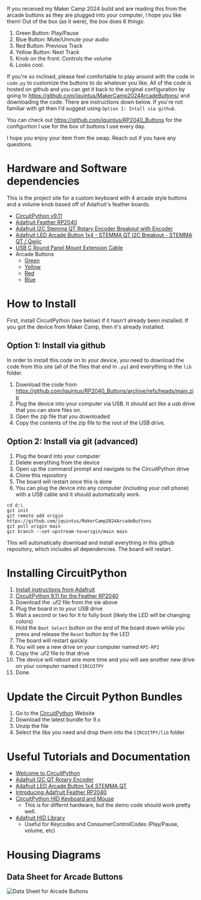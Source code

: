 If you received my Maker Camp 2024 build and are reading this from the arcade buttons as they are plugged into your computer, I hope you like them! Out of the box (as it were), the box does 6 things:

1. Green Button: Play/Pause
2. Blue Button: Mute/Unmute your audio
3. Red Button: Previous Track
4. Yellow Button: Next Track
5. Knob on the front: Controls the volume
6. Looks cool.

If you're so inclined, please feel comfortable to play around with the code in `code.py` to customize the buttons to do whatever you like. All of the code is hosted on github and you can get it back to the original configuration by going to https://github.com/jquintus/MakerCamp2024ArcadeButtons/ and downloading the code. There are instructions down below. If you're not familiar with git then I'd suggest using `Option 1: Intall via github`.

You can check out https://github.com/jquintus/RP2040_Buttons for the configurtion I use for the box of buttons I use every day. 

I hope you enjoy your item from the swap. Reach out if you have any questions.

# Hardware and Software dependencies
This is the project site for a custom keyboard with 4 arcade style buttons and a volume knob based off of Adafruit's feather boards.

* [CircuitPython v9.11](https://circuitpython.org/board/adafruit_feather_rp2040/)
* [Adafruit Feather RP2040](https://www.adafruit.com/product/4884)
* [Adafruit I2C Stemma QT Rotary Encoder Breakout with Encoder](https://www.adafruit.com/product/5880)
* [Adafruit LED Arcade Button 1x4 - STEMMA QT I2C Breakout - STEMMA QT / Qwiic](https://www.adafruit.com/product/5296)
* [USB C Round Panel Mount Extension Cable](https://www.adafruit.com/product/4218)
* Arcade Buttons
    * [Green](https://www.adafruit.com/product/3487)
    * [Yellow](https://www.adafruit.com/product/3488)
    * [Red](https://www.adafruit.com/product/3489)
    * [Blue](https://www.adafruit.com/product/3490)

# How to Install
First, install CircuitPython (see below) if it hasn't already been installed. If you got the device from Maker Camp, then it's already installed.

## Option 1: Install via github
In order to install this code on to your device, you need to download the code from this site (all of the files that end in `.py`) and everything in the `lib` folder. 

1. Download the code from https://github.com/jquintus/RP2040_Buttons/archive/refs/heads/main.zip
2. Plug the device into your computer via USB. It should act like a usb drive that you can store files on.
4. Open the zip file that you downloaded
5. Copy the contents of the zip file to the root of the USB drive.

## Option 2: Install via git (advanced)
1. Plug the board into your computer
2. Delete everything from the device
3. Open up the command prompt and navigate to the CircuitPython drive
4. Clone this repository
5. The board will restart once this is done
6. You can plug the device into any computer (including your cell phone) with a
   USB cable and it should automatically work.

```batch
cd d:\
git init
git remote add origin https://github.com/jquintus/MakerCamp2024ArcadeButtons
git pull origin main
git branch --set-upstream-to=origin/main main
```

This will automatically download and install everything in this github
repository, which includes all dependencies. The board will restart.

# Installing CircuitPython

1. [Install instructions from Adafruit](https://learn.adafruit.com/welcome-to-circuitpython/installing-circuitpython)
2. [CircuitPython 9.11 for the Feather RP2040](https://circuitpython.org/board/adafruit_feather_rp2040/)
3. Download the .uf2 file from the sie above
4. Plug the board in to your USB drive
5. Wait a second or two for it to fully boot (likely the LED will be changing colors)
6. Hold the `Boot Select` button on the end of the board down while you press and release the `Reset` button by the LED
7. The board will restart quickly
8. You will see a new drive on your computer named `RPI-RP2`
9. Copy the .uf2 file to that drive
10. The device will reboot one more time and you will see another new drive on your computer named `CIRCUITPY`
11. Done.

# Update the Circuit Python Bundles

1. Go to the [CircuitPython](https://circuitpython.org/libraries) Website
2. Download the latest bundle for 9.x
3. Unzip the file
4. Select the libs you need and drop them into the `CIRCUITPY/lib` folder

# Useful Tutorials and Documentation

* [Welcome to CircuitPython](https://learn.adafruit.com/welcome-to-circuitpython/overview)
* [Adafruit I2C QT Rotary Encoder](https://learn.adafruit.com/adafruit-i2c-qt-rotary-encoder/python-circuitpython)
* [Adafruit LED Arcade Button 1x4 STEMMA QT](https://learn.adafruit.com/adafruit-led-arcade-button-qt)
* [Introducing Adafruit Feather RP2040](https://learn.adafruit.com/adafruit-feather-rp2040-pico/overview)
* [CircuitPython HID Keyboard and Mouse](https://learn.adafruit.com/adafruit-feather-m0-express-designed-for-circuit-python-circuitpython/circuitpython-hid-keyboard-and-mouse)
    * This is for differnt hardware, but the demo code should work pretty well.
* [Adafruit HID Library](https://docs.circuitpython.org/projects/hid/en/latest/)
    * Useful for Keycodes and ConsumerControlCodes (Play/Pause, volume, etc)
 
# Housing Diagrams
## Data Sheet for Arcade Buttons
![Data Sheet for Arcade Buttons](https://github.com/user-attachments/assets/26038298-0e7b-44b6-8844-da17a81cbcfe)
